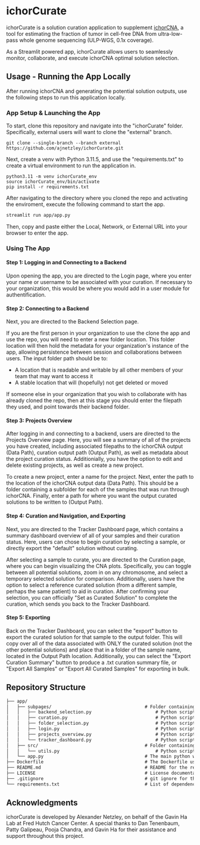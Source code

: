 # ichorCurate
ichorCurate is a solution curation application to supplement [ichorCNA](https://github.com/broadinstitute/ichorCNA), a tool for estimating the fraction of tumor in cell-free DNA from ultra-low-pass whole genome sequencing (ULP-WGS, 0.1x coverage).

As a Streamlit powered app, ichorCurate allows users to seamlessly monitor, collaborate, and execute ichorCNA optimal solution selection.

## Usage - Running the App Locally
After running ichorCNA and generating the potential solution outputs, use the following steps to run this application locally.

### App Setup & Launching the App
To start, clone this repository and navigate into the "ichorCurate" folder. Specifically, external users will want to clone the "external" branch.

```
git clone --single-branch --branch external https://github.com/ajnetzley/ichorCurate.git

```

Next, create a venv with Python 3.11.5, and use the "requirements.txt" to create a virtual environment to run the application in.

```
python3.11 -m venv ichorCurate_env
source ichorCurate_env/bin/activate
pip install -r requirements.txt
```

After navigating to the directory where you cloned the repo and activating the enviroment, execute the following command to start the app.

```markdown
streamlit run app/app.py
```

Then, copy and paste either the Local, Network, or External URL into your browser to enter the app.

### Using The App

#### Step 1: Logging in and Connecting to a Backend
Upon opening the app, you are directed to the Login page, where you enter your name or username to be associated with your curation. If necessary to your organization, this would be where you would add in a user module for authentification.

#### Step 2: Connecting to a Backend
Next, you are directed to the Backend Selection page. 

If you are the first person in your organization to use the clone the app and use the repo, you will need to enter a new folder location. This folder location will then hold the metadata for your organization's instance of the app, allowing persistence between session and collaborations between users. The input folder path should be to:
- A location that is readable and writable by all other members of your team that may want to access it
- A stable location that will (hopefully) not get deleted or moved

If someone else in your organization that you wish to collaborate with has already cloned the repo, then at this stage you should enter the filepath they used, and point towards their backend folder.

#### Step 3: Projects Overview
After logging in and connecting to a backend, users are directed to the Projects Overview page. Here, you will see a summary of all of the projects you have created, including associated filepaths to the ichorCNA output (Data Path), curation output path (Output Path), as well as metadata about the project curation status. Additionially, you have the option to edit and delete existing projects, as well as create a new project.

To create a new project, enter a name for the project. Next, enter the path to the location of the ichorCNA output data (Data Path). This should be a folder containing a subfolder for each of the samples that was run through ichorCNA. Finally, enter a path for where you want the output curated solutions to be written to (Output Path).

#### Step 4: Curation and Navigation, and Exporting
Next, you are directed to the Tracker Dashboard page, which contains a summary dashboard overview of all of your samples and their curation status. Here, users can chose to begin curation by selecting a sample, or directly export the "default" solution without curating. 

After selecting a sample to curate, you are directed to the Curation page, where you can begin visualizing the CNA plots. Specifically, you can toggle between all potential solutions, zoom in on any chromosome, and select a temporary selected solution for comparison. Additionally, users have the option to select a reference curated solution (from a different sample, perhaps the same patient) to aid in curation. After confirming your selection, you can officially "Set as Curated Solution" to complete the curation, which sends you back to the Tracker Dashboard. 

#### Step 5: Exporting
Back on the Tracker Dashboard, you can select the "export" button to export the curated solution for that sample to the output folder. This will copy over all of the data associated with ONLY the curated solution (not the other potential solutions) and place that in a folder of the sample name, located in the Output Path location. Additionally, you can select the "Export Curation Summary" button to produce a .txt curation summary file, or "Export All Samples" or "Export All Curated Samples" for exporting in bulk.


## Repository Structure
```markdown
├── app/
│   ├── subpages/                                   # Folder containing the python scripts for each page of the app
│   │   ├── backend_selection.py                        # Python script for selecting a location to hold the backend config files
│   │   ├── curation.py                                 # Python script for curation, namely visualizing and selecting optimal solutions for a sample
│   │   ├── folder_selection.py                         # Python script for the page allowing users to enter the input and output filepaths
│   │   ├── login.py                                    # Python script for the login page, here just a username
│   │   ├── projects_overview.py                        # Python script for managing and summarizing project status
│   │   └── tracker_dashboard.py                        # Python script for tracking the curation status, and providing a dashboard overview and navigation
│   ├── src/                                        # Folder containing the source scripts full supplemental methods
│   │   └── utils.py                                    # Python script containing a variety of helper functions used throughout the application
│   └── app.py                                      # The main python wrapper for the app
├── Dockerfile                                      # The Dockerfile used to generate the Docker Image for the app
├── README.md                                       # README for the repo
├── LICENSE                                         # License documentation
├── .gitignore                                      # git ignore for the repo
└── requirements.txt                                # List of dependencies to run the app
```

## Acknowledgments
ichorCurate is developed by Alexander Netzley, on behalf of the Gavin Ha Lab at Fred Hutch Cancer Center. A special thanks to Dan Tenenbaum, Patty Galipeau, Pooja Chandra, and Gavin Ha for their assistance and support throughout this project.
